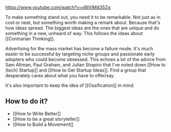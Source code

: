 https://www.youtube.com/watch?v=xBIVlM435Zg

To make something stand out, you need it to be remarkable. Not just as in cool or neat, but something worth making a remark about. Because that's how ideas spread. The biggest ideas are the ones that are unique and do something in a new, unheard of way. This follows the ideas about [[Contrarian Thinking]]. 

Advertising for the mass market has become a failure mode. It's much easier to be successful by targeting niche groups and passionate early adopters who could become obsessed. This echoes a lot of the advice from Sam Altman, Paul Graham, and Julian Shapiro that I've noted down [[How to (tech) Startup]] and [[How to Get Startup Ideas]]. Find a group that desperately cares about what you have to offer/say. 

It's also important to keep the idea of [[Ossification]] in mind.
## How to do it?
- [[How to Write Better]]
- [[How to be a great storyteller]]
- [[How to Build a Movement]]
